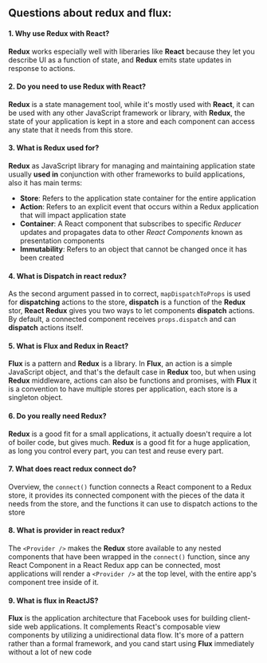 ## Questions about redux and flux:

#### 1. Why use Redux with React?

**Redux** works especially well with liberaries like **React** because they let you describe UI as a function of state, and **Redux** emits state updates in response to actions.

#### 2. Do you need to use Redux with React?

**Redux** is a state management tool, while it's mostly used with **React**, it can be used with any other JavaScript framework or library, with **Redux**, the state of your application is kept in a store and each component can access any state that it needs from this store.

#### 3. What is Redux used for?

**Redux** as JavaScript library for managing and maintaining application state usually **used in** conjunction with other frameworks to build applications, also it has main terms:

* **Store**: Refers to the application state container for the entire application
* **Action**: Refers to an explicit event that occurs within a Redux application that will impact application state
* **Container**: A React component that subscribes to specific *Reducer* updates and propagates data to other *React Components* known as presentation components
* **Immutability**: Refers to an object that cannot be changed once it has been created

#### 4. What is Dispatch in react redux?

As the second argument passed in to correct, `mapDispatchToProps` is used for **dispatching** actions to the store, **dispatch** is a function of the **Redux** stor, **React Redux** gives you two ways to let components **dispatch** actions. By default, a connected component receives `props.dispatch` and can **dispatch** actions itself.

#### 5. What is Flux and Redux in React?

**Flux** is a pattern and **Redux** is a library. In **Flux**, an action is a simple JavaScript object, and that's the default case in **Redux** too, but when using **Redux** middleware, actions can also be functions and promises, with **Flux** it is a convention to have multiple stores per application, each store is a singleton object.

#### 6. Do you really need Redux?

**Redux** is a good fit for a small applications, it actually doesn't require a lot of boiler code, but gives much. 
**Redux** is a good fit for a huge application, as long you control every part, you can test and reuse every part.

#### 7. What does react redux connect do?

Overview, the `connect()` function connects a React component to a Redux store, it provides its connected component with the pieces of the data it needs from the store, and the functions it can use to dispatch actions to the store

#### 8. What is provider in react redux?

The `<Provider />` makes the **Redux** store available to any nested components that have been wrapped in the `connect()` function, since any React Component in a React Redux app can be connected, most applications will render a `<Provider />` at the top level, with the entire app's component tree inside of it.

#### 9. What is flux in ReactJS?

**Flux** is the application architecture that Facebook uses for building client-side web applications. It complements React's composable view components by utilizing a unidirectional data flow. It's more of a pattern rather than a formal framework, and you cand start using **Flux** immediately without a lot of new code